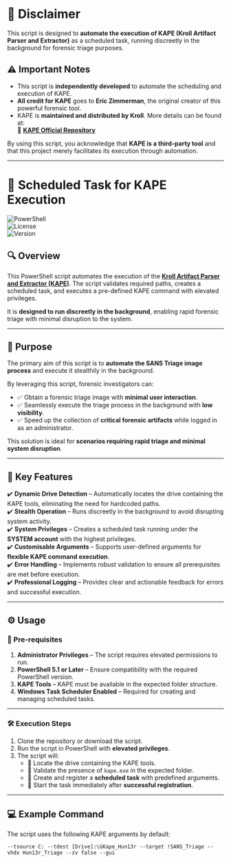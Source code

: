 # 📜 Disclaimer  

This script is designed to **automate the execution of KAPE (Kroll Artifact Parser and Extractor)** as a scheduled task, running discreetly in the background for forensic triage purposes.  

## ⚠️ Important Notes  

- This script is **independently developed** to automate the scheduling and execution of KAPE.  
- **All credit for KAPE** goes to **Eric Zimmerman**, the original creator of this powerful forensic tool.  
- KAPE is **maintained and distributed by Kroll**. More details can be found at:  
  📌 **[KAPE Official Repository](https://github.com/EricZimmerman/KapeFiles)**  

By using this script, you acknowledge that **KAPE is a third-party tool** and that this project merely facilitates its execution through automation.  

---

# 🚀 Scheduled Task for KAPE Execution  

![PowerShell](https://img.shields.io/badge/PowerShell-7.1-blue)  
![License](https://img.shields.io/badge/License-MIT-green)  
![Version](https://img.shields.io/badge/Version-1.0-brightgreen)  

## 🔍 Overview  

This PowerShell script automates the execution of the [**Kroll Artifact Parser and Extractor (KAPE)**](https://www.kroll.com/en/services/cyber-risk/incident-response-litigation-support/kroll-artifact-parser-extractor-kape#form716). The script validates required paths, creates a scheduled task, and executes a pre-defined KAPE command with elevated privileges.  

It is **designed to run discreetly in the background**, enabling rapid forensic triage with minimal disruption to the system.  

---

## 🎯 Purpose  

The primary aim of this script is to **automate the SANS Triage image process** and execute it stealthily in the background.  

By leveraging this script, forensic investigators can:  
- ✅ Obtain a forensic triage image with **minimal user interaction**.  
- ✅ Seamlessly execute the triage process in the background with **low visibility**.  
- ✅ Speed up the collection of **critical forensic artifacts** while logged in as an administrator.  

This solution is ideal for **scenarios requiring rapid triage and minimal system disruption**.  

---

## 🔑 Key Features  

✔️ **Dynamic Drive Detection** – Automatically locates the drive containing the KAPE tools, eliminating the need for hardcoded paths.  
✔️ **Stealth Operation** – Runs discreetly in the background to avoid disrupting system activity.  
✔️ **System Privileges** – Creates a scheduled task running under the **SYSTEM account** with the highest privileges.  
✔️ **Customisable Arguments** – Supports user-defined arguments for **flexible KAPE command execution**.  
✔️ **Error Handling** – Implements robust validation to ensure all prerequisites are met before execution.  
✔️ **Professional Logging** – Provides clear and actionable feedback for errors and successful execution.  

---

## ⚙️ Usage  

### 📌 Pre-requisites  

1. **Administrator Privileges** – The script requires elevated permissions to run.  
2. **PowerShell 5.1 or Later** – Ensure compatibility with the required PowerShell version.  
3. **KAPE Tools** – KAPE must be available in the expected folder structure.  
4. **Windows Task Scheduler Enabled** – Required for creating and managing scheduled tasks.  

---

### 🛠️ Execution Steps  

1. Clone the repository or download the script.  
2. Run the script in PowerShell with **elevated privileges**.  
3. The script will:  
   - 🔹 Locate the drive containing the KAPE tools.  
   - 🔹 Validate the presence of `kape.exe` in the expected folder.  
   - 🔹 Create and register a **scheduled task** with predefined arguments.  
   - 🔹 Start the task immediately after **successful registration**.  

---

## 💻 Example Command  

The script uses the following KAPE arguments by default:  

```plaintext
--tsource C: --tdest [Drive]:\GKape_Hun13r --target !SANS_Triage --vhdx Hun13r_Triage --zv false --gui
